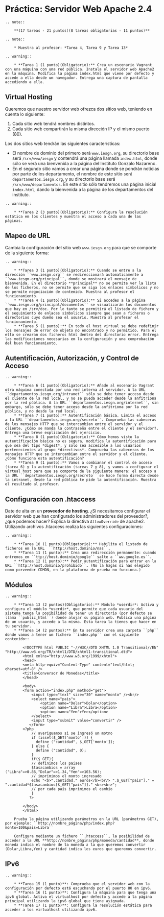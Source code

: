 # Práctica: Servidor Web Apache 2.4

```eval_rst
.. note::

	**(17 tareas - 21 puntos)(8 tareas obligatorias - 11 puntos)**

.. note::

	* Muestra al profesor: *Tarea 4, Tarea 9 y Tarea 13*

.. warning::

	* **Tarea 1 (1 punto)(Obligatorio):** Crea un escenario Vagrant con una máquina con una red pública. Instala el servidor web Apache2 en la máquina. Modifica la paǵina index.html que viene por defecto y accede a ella desde un navegador. Entrega una captura de pantalla accediendo a ella.
```

## Virtual Hosting

Queremos que nuestro servidor web ofrezca dos sitios web, teniendo en cuenta lo siguiente:

1. Cada sitio web tendrá nombres distintos.
2. Cada sitio web compartirán la misma dirección IP y el mismo puerto (80).

Los dos sitios web tendrán las siguientes características:

* El nombre de dominio del primero será ``www.iesgn.org``, su directorio base será ``/srv/www/iesgn`` y contendrá una página llamada ``index.html``, donde sólo se verá una bienvenida a la página del Instituto Gonzalo Nazareno.
* En el segundo sitio vamos a crear una página donde se pondrán noticias por parte de los departamento, el nombre de este sitio será ``departamentos.iesgn.org``, y su directorio base será ``/srv/www/departamentos``. En este sitio sólo tendremos una página inicial ``index.html``, dando la bienvenida a la página de los departamentos del instituto.

```eval_rst
.. warning::

	* **Tarea 2 (3 punto)(Obligatorio):** Configura la resolución estática en los clientes y muestra el acceso a cada una de las páginas.
```

## Mapeo de URL

Cambia la configuración del sitio web ``www.iesgn.org`` para que se comporte de la siguiente forma:

```eval_rst
.. warning::

	* **Tarea 3 (1 punto)(Obligatorio):** Cuando se entre a la dirección ``www.iesgn.org`` se redireccionará automaticamente a ``www.iesgn.org/principal``, donde se mostrará el mensaje de bienvenida. En el directorio **principal** no se permite ver la lista de los ficheros, no se permite que se siga los enlaces símbolicos y no se permite negociación de contenido. Muestra al profesor el funcionamiento.
	* **Tarea 4 (1 punto)(Obligatorio):** Si accedes a la página ``www.iesgn.org/principal/documentos`` se visualizarán los documentos que hay en /srv/doc. Por lo tanto se permitirá el listado de fichero y el seguimiento de enlaces símbolicos siempre que sean a ficheros o directorios cuyo dueño sea el usuario. Muestra al profesor el funcionamiento.
	* **Tarea 5 (1 punto):** En todo el host virtual se debe redefinir los mensajes de error de objeto no encontrado y no permitido. Para el ello se crearan dos ficheros html dentro del directorio error. Entrega las modificaciones necesarias en la configuración y una comprobación del buen funcionamiento.
```


## Autentificación, Autorización, y Control de Acceso

```eval_rst
.. warning::

	* **Tarea 6 (1 punto)(Obligatorio):** Añade al escenario Vagrant otra máquina conectada por una red interna al servidor. A la URL ``departamentos.iesgn.org/intranet`` sólo se debe tener acceso desde el cliente de la red local, y no se pueda acceder desde la anfitriona por la red pública. A la URL ``departamentos.iesgn.org/internet``, sin embargo, sólo se debe tener acceso desde la anfitriona por la red pública, y no desde la red local.
	* **Tarea 7 (1 punto):** Autentificación básica. Limita el acceso a la URL ``departamentos.iesgn.org/secreto``. Comprueba las cabeceras de los mensajes HTTP que se intercambian entre el servidor y el cliente. ¿Cómo se manda la contraseña entre el cliente y el servidor?. Entrega una breve explicación del ejercicio.
	* **Tarea 8 (1 punto)(Obligatorio):** Cómo hemos visto la autentificación básica no es segura, modifica la autentificación para que sea del tipo *digest*, y sólo sea accesible a los usuarios pertenecientes al grupo *directivos*. Comprueba las cabeceras de los mensajes HTTP que se intercambian entre el servidor y el cliente. ¿Cómo funciona esta autentificación? 
	* **Tarea 9 (1 punto):** Vamos a combianar el control de acceso (tarea 6) y la autentificación (tareas 7 y 8), y vamos a configurar el virtual host para que se comporte de la siguiente manera: el acceso a la URL ``departamentos.iesgn.org/secreto`` se hace forma directa desde la intranet, desde la red pública te pide la autentificación. Muestra el resultado al profesor.
```

## Configuración con .htaccess

Date de alta en un **proveedor de hosting**. ¿Si necesitamos configurar el servidor web que han configurado los administradores del proveedor?, ¿qué podemos hacer? Explica la directiva ``AllowOverride`` de apache2. Utilizando archivos .htaccess realiza las siguientes configuraciones:

```eval_rst
.. warning::

	* **Tarea 10 (1 punto)(Obligatorio):** Habilita el listado de ficheros en la URL  ``http://host.dominio/nas``.
	* **Tarea 11 (1 punto):** Crea una redirección permanente: cuando entremos en ``ttp://host.dominio/google`` salte a ``ww.google.es``.
	* **Tarea 12 (1 punto):** Pedir autentificación para entrar en la URL ``http://host.dominio/prohibido``. (No la hagas si has elegido como porveedor CDMON, en la plataforma de prueba no funciona.)
```

## Módulos

```eval_rst
.. warning::

	* **Tarea 13 (2 puntos)(Obligatorio):** Módulo *userdir*: Activa y configura el módulo *userdir*, que permite que cada usuario del sistema tenga la posibilidad de tener un directorio (por defecto se llama ``public_html``) donde alojar su página web. Publica una página de un usuario, y accede a la misma. Esta tarea la tienes que hacer en tu servidor.
	* **Tarea 14 (2 puntos):** En tu servidor crea una carpeta ``php`` donde vamos a tener un fichero ``index.php`` con el siguiente contenido::

		<!DOCTYPE html PUBLIC "-//W3C//DTD XHTML 1.0 Transitional//EN" "http://www.w3.org/TR/xhtml1/DTD/xhtml1-transitional.dtd">
		<html xmlns="http://www.w3.org/1999/xhtml">
		<head>
		<meta http-equiv="Content-Type" content="text/html; charset=utf-8" />
		<title>Conversor de Monedas</title>
		</head>		

		<body>
		<form action="index.php" method="get">
		   	<input type="text" size="30" name="monto" /><br/>
			<select name="pais">
				<option name="Dolar">Dolar</option>
				<option name="Libra">Libra</option>
				<option name="Yen">Yen</option>
			</select>
		    <input type="submit" value="convertir" />
		   </form>
		<?php        
			// averiguamos si se ingresó un motno
			if (isset($_GET['monto'])) {
			  define ("cantidad", $_GET['monto']);
			} else {
		 	  define ("cantidad", 0);
			}
			if($_GET){
			// definimos los paises
			$tasacambios = array ("Libra"=>0.86,"Dolar"=>1.34,"Yen"=>103.56);
			// imprimimos el monto ingresado
			echo "<b>".cantidad." euros</b><br/> ".$_GET["pais"]." = ".cantidad*$tasacambios[$_GET["pais"]]." <br><br>";                                                
			// por cada pais imprimimos el cambio
			}
		   ?> 
		   
		</body>
		</html>

	Prueba la página utilizando parámetros en la URL (parámetros GET), por ejemplo: ``http://nombre_página/php/index.php?monto=100&pais=Libra``

	Configura mediante un fichero ``.htaccess``, la posibilidad de acceder a la URL **http://nombre_página/php/moneda/cantidad**, donde moneda indica el nombre de la moneda a la que queremos convertir (Dolar,Libra,Yen) y cantidad indica los euros que queremos convertir.
```

## IPv6

```eval_rst
.. warning::

	* **Tarea 15 (1 punto)**: Comprueba que el servidor web con la configuración por defecto está escuchando por el puerto 80 en ipv6.
	* **Tarea 16 (1 punto)**: Configura la máquina para que tenga una ipv6 global. Activa el virtualhost por defecto y accede a la página principal utilizando la ipv6 global que tiene asignada.
	* **Tarea 17 (1 punto)**: Configura la resolución estática para acceder a los virtualhost utilizando ipv6.
```